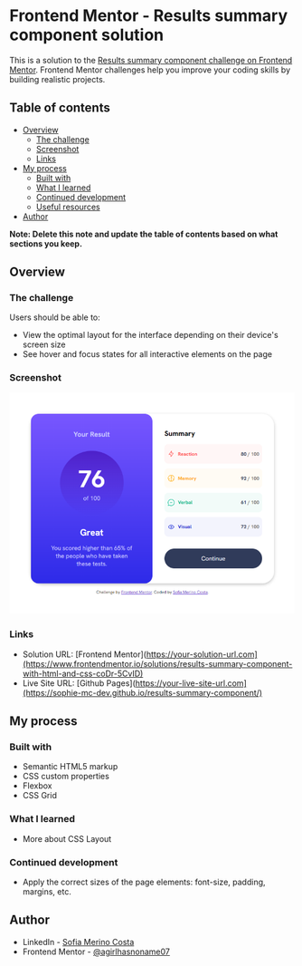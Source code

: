 # Frontend Mentor - Results summary component solution 

This is a solution to the [Results summary component challenge on Frontend Mentor](https://www.frontendmentor.io/challenges/results-summary-component-CE_K6s0maV). Frontend Mentor challenges help you improve your coding skills by building realistic projects. 

## Table of contents

- [Overview](#overview)
  - [The challenge](#the-challenge)
  - [Screenshot](#screenshot)
  - [Links](#links)
- [My process](#my-process)
  - [Built with](#built-with)
  - [What I learned](#what-i-learned)
  - [Continued development](#continued-development)
  - [Useful resources](#useful-resources)
- [Author](#author)

**Note: Delete this note and update the table of contents based on what sections you keep.**

## Overview

### The challenge

Users should be able to:

- View the optimal layout for the interface depending on their device's screen size
- See hover and focus states for all interactive elements on the page

### Screenshot

![](./Screenshot.png)


### Links

- Solution URL: [Frontend Mentor](https://your-solution-url.com](https://www.frontendmentor.io/solutions/results-summary-component-with-html-and-css-coDr-5CvID)
- Live Site URL: [Github Pages](https://your-live-site-url.com](https://sophie-mc-dev.github.io/results-summary-component/)

## My process

### Built with

- Semantic HTML5 markup
- CSS custom properties
- Flexbox
- CSS Grid


### What I learned

- More about CSS Layout

### Continued development

- Apply the correct sizes of the page elements: font-size, padding, margins, etc.

## Author

- LinkedIn - [Sofia Merino Costa](https://www.linkedin.com/in/sofia-m-costa/)
- Frontend Mentor - [@agirlhasnoname07](https://www.frontendmentor.io/profile/agirlhasnoname07)


